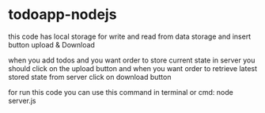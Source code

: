 # todoapp-nodejs

this code has local storage for write and read from data storage and insert button upload & Download

when you add todos and you want order to store current state in server you should click on the upload button
and when you want order to retrieve latest stored state from server click on download button

for run this code you can use this command in terminal or cmd:
node server.js
